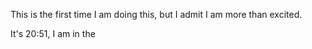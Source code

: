 
This is the first time I am doing this, but I admit I am more than excited.

It's 20:51, I am in the 